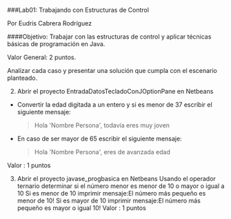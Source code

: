 ###Lab01: Trabajando con Estructuras de Control


Por Eudris Cabrera Rodríguez

####Objetivo:
Trabajar con las estructuras de control y aplicar técnicas básicas de programación en Java.

Valor General: 2 puntos.

Analizar cada caso y presentar una solución que cumpla con el escenario planteado.

2) Abrir el proyecto EntradaDatosTecladoConJOptionPane en Netbeans
 
* Convertir la edad digitada a un entero y si es menor de 37 escribir el siguiente mensaje:
  > Hola 'Nombre Persona', todavía eres muy joven
* En caso de ser mayor de 65 escribir el siguiente mensaje:
  > Hola 'Nombre Persona', eres de avanzada edad

Valor : 1 puntos

3) Abrir el proyecto javase_progbasica en Netbeans
Usando el operador ternario determinar si el número menor es menor de 10 o mayor o igual a 10
Si es menor de 10 imprimir mensaje:El número más pequeño es menor de 10!
Si es mayor de 10 imprimir mensaje:El número más pequeño es mayor o igual 10!
Valor : 1 puntos


